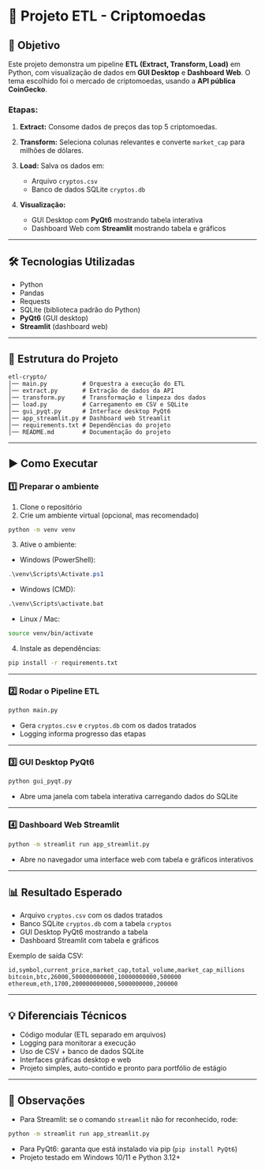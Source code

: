 # 🚀 Projeto ETL - Criptomoedas

## 📌 Objetivo

Este projeto demonstra um pipeline **ETL (Extract, Transform, Load)** em Python, com visualização de dados em **GUI Desktop** e **Dashboard Web**.
O tema escolhido foi o mercado de criptomoedas, usando a **API pública CoinGecko**.

### Etapas:

1. **Extract:** Consome dados de preços das top 5 criptomoedas.
2. **Transform:** Seleciona colunas relevantes e converte `market_cap` para milhões de dólares.
3. **Load:** Salva os dados em:

   * Arquivo `cryptos.csv`
   * Banco de dados SQLite `cryptos.db`
4. **Visualização:**

   * GUI Desktop com **PyQt6** mostrando tabela interativa
   * Dashboard Web com **Streamlit** mostrando tabela e gráficos

---

## 🛠️ Tecnologias Utilizadas

* Python
* Pandas
* Requests
* SQLite (biblioteca padrão do Python)
* **PyQt6** (GUI desktop)
* **Streamlit** (dashboard web)

---

## 📂 Estrutura do Projeto

```
etl-crypto/
│── main.py          # Orquestra a execução do ETL
│── extract.py       # Extração de dados da API
│── transform.py     # Transformação e limpeza dos dados
│── load.py          # Carregamento em CSV e SQLite
│── gui_pyqt.py      # Interface desktop PyQt6
│── app_streamlit.py # Dashboard web Streamlit
│── requirements.txt # Dependências do projeto
│── README.md        # Documentação do projeto
```

---

## ▶️ Como Executar

### 1️⃣ Preparar o ambiente

1. Clone o repositório
2. Crie um ambiente virtual (opcional, mas recomendado)

```bash
python -m venv venv
```

3. Ative o ambiente:

* Windows (PowerShell):

```powershell
.\venv\Scripts\Activate.ps1
```

* Windows (CMD):

```cmd
.\venv\Scripts\activate.bat
```

* Linux / Mac:

```bash
source venv/bin/activate
```

4. Instale as dependências:

```bash
pip install -r requirements.txt
```

---

### 2️⃣ Rodar o Pipeline ETL

```bash
python main.py
```

* Gera `cryptos.csv` e `cryptos.db` com os dados tratados
* Logging informa progresso das etapas

---

### 3️⃣ GUI Desktop PyQt6

```bash
python gui_pyqt.py
```

* Abre uma janela com tabela interativa carregando dados do SQLite

---

### 4️⃣ Dashboard Web Streamlit

```bash
python -m streamlit run app_streamlit.py
```

* Abre no navegador uma interface web com tabela e gráficos interativos

---

## 📊 Resultado Esperado

* Arquivo `cryptos.csv` com os dados tratados
* Banco SQLite `cryptos.db` com a tabela `cryptos`
* GUI Desktop PyQt6 mostrando a tabela
* Dashboard Streamlit com tabela e gráficos

Exemplo de saída CSV:

```
id,symbol,current_price,market_cap,total_volume,market_cap_millions
bitcoin,btc,26000,500000000000,10000000000,500000
ethereum,eth,1700,200000000000,5000000000,200000
```

---

## 💡 Diferenciais Técnicos

* Código modular (ETL separado em arquivos)
* Logging para monitorar a execução
* Uso de CSV + banco de dados SQLite
* Interfaces gráficas desktop e web
* Projeto simples, auto-contido e pronto para portfólio de estágio

---

## 📌 Observações

* Para Streamlit: se o comando `streamlit` não for reconhecido, rode:

```bash
python -m streamlit run app_streamlit.py
```

* Para PyQt6: garanta que está instalado via pip (`pip install PyQt6`)
* Projeto testado em Windows 10/11 e Python 3.12+
